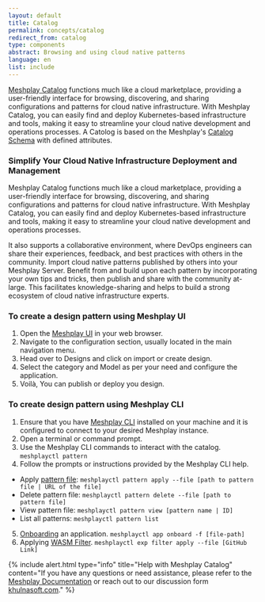 ```yaml
---
layout: default
title: Catalog
permalink: concepts/catalog
redirect_from: catalog
type: components
abstract: Browsing and using cloud native patterns
language: en
list: include
---
```


[Meshplay Catalog](https://khulnasoft.com/catalog) functions much like a cloud marketplace, providing a user-friendly interface for browsing, discovering, and sharing configurations and patterns for cloud native infrastructure. With Meshplay Catalog, you can easily find and deploy Kubernetes-based infrastructure and tools, making it easy to streamline your cloud native development and operations processes. A Catolog is based on the Meshplay's [Catalog Schema](https://github.com/khulnasoft/schemas/blob/master/openapi/schemas/catalog.yml) with defined attributes.

### Simplify Your Cloud Native Infrastructure Deployment and Management

Meshplay Catalog functions much like a cloud marketplace, providing a user-friendly interface for browsing, discovering, and sharing configurations and patterns for cloud native infrastructure. With Meshplay Catalog, you can easily find and deploy Kubernetes-based infrastructure and tools, making it easy to streamline your cloud native development and operations processes.

It also supports a collaborative environment, where DevOps engineers can share their experiences, feedback, and best practices with others in the community. Import cloud native patterns published by others into your Meshplay Server. Benefit from and build upon each pattern by incorporating your own tips and tricks, then publish and share with the community at-large. This facilitates knowledge-sharing and helps to build a strong ecosystem of cloud native infrastructure experts.


### To create a design pattern using Meshplay UI

1. Open the [Meshplay UI](https://docs.khulnasoft.com/installation/quick-start) in your web browser.
2. Navigate to the configuration section, usually located in the main navigation menu.
3. Head over to Designs and click on import or create design.
4. Select the category and Model as per your need and configure the application.
5. Voilà, You can publish or deploy you design.


### To create design pattern using Meshplay CLI

1. Ensure that you have [Meshplay CLI](https://docs.khulnasoft.com/installation/meshplayctl) installed on your machine and it is configured to connect to your desired Meshplay instance.
2. Open a terminal or command prompt.
3. Use the Meshplay CLI commands to interact with the catalog. `meshplayctl pattern`
4. Follow the prompts or instructions provided by the Meshplay CLI help.
* Apply [pattern file](https://docs.khulnasoft.com/guides/configuration-management):  `meshplayctl pattern apply --file [path to pattern file | URL of the file]`
* Delete pattern file:  `meshplayctl pattern delete --file [path to pattern file]`
* View pattern file:  `meshplayctl pattern view [pattern name | ID]`
* List all patterns: `meshplayctl pattern list`
5. [Onboarding](managing-applications-through-meshplay-cli) an application. `meshplayctl app onboard -f [file-path]`
6. Applying [WASM Filter](https://docs.khulnasoft.com/guides/configuration-management#wasm-filters). `meshplayctl exp filter apply --file [GitHub Link]`


{% include alert.html
    type="info"
    title="Help with Meshplay Catalog"
    content="If you have any questions or need assistance, please refer to the [Meshplay Documentation](https://docs.khulnasoft.com/) or reach out to our discussion form [khulnasoft.com](http://discuss.khulnasoft.com/)." %}

